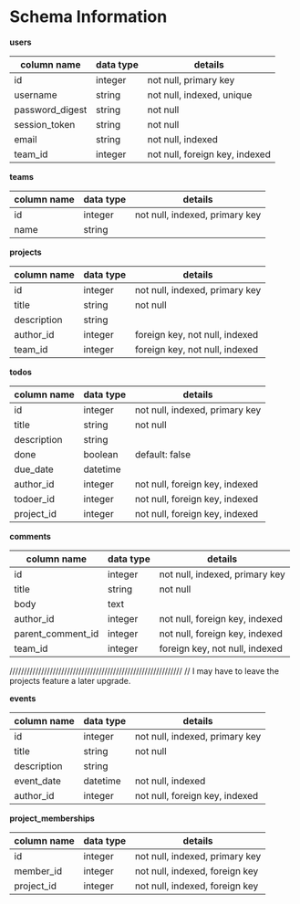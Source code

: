 # Schema Information

**users**

column name | data type | details
------------|-----------|--------
id | integer | not null, primary key
username | string | not null, indexed, unique
password_digest | string | not null
session_token | string | not null
email | string | not null, indexed
team_id | integer | not null, foreign key, indexed


**teams**

column name | data type | details
------------|-----------|--------
id | integer | not null, indexed, primary key
name | string |


**projects**

column name | data type | details
------------|-----------|--------
id | integer | not null, indexed, primary key
title | string | not null
description | string |
author_id | integer| foreign key, not null, indexed
team_id | integer | foreign key, not null, indexed

**todos**

column name | data type | details
------------|-----------|--------
id | integer | not null, indexed, primary key
title | string | not null
description | string |
done | boolean | default: false
due_date | datetime
author_id | integer | not null, foreign key, indexed
todoer_id | integer | not null, foreign key, indexed
project_id | integer | not null, foreign key, indexed


**comments**

column name | data type | details
------------|-----------|--------
id | integer | not null, indexed, primary key
title | string | not null
body | text |
author_id | integer | not null, foreign key, indexed
parent_comment_id | integer | not null, foreign key, indexed
team_id | integer | foreign key, not null, indexed







////////////////////////////////////////////////////////////
// I may have to leave the projects feature a later upgrade.

**events**

column name | data type | details
------------|-----------|--------
id | integer | not null, indexed, primary key
title | string | not null
description | string |
event_date | datetime | not null, indexed
author_id | integer | not null, foreign key, indexed



**project_memberships**

column name | data type | details
------------|-----------|--------
id | integer | not null, indexed, primary key
member_id | integer | not null, indexed, foreign key
project_id | integer | not null, indexed, foreign key
